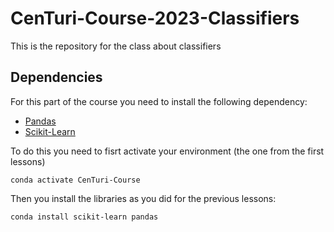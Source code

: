 # CenTuri-Course-2023-Classifiers
This is the repository for the class about classifiers

## Dependencies
For this part of the course you need to install the following dependency:

* [Pandas](https://pandas.pydata.org/)
* [Scikit-Learn](https://scikit-learn.org/stable/)

To do this you need to fisrt activate your environment (the one from the first lessons)

``` conda activate CenTuri-Course ```

Then you install the libraries as you did for the previous lessons:

``` conda install scikit-learn pandas ```
